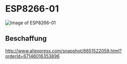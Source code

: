 # ESP8266-01

![Image of ESP8266-01](https://raw.githubusercontent.com/opendata-stuttgart/meta/master/images/ESP8266.jpg)

## Beschaffung

http://www.aliexpress.com/snapshot/6651522059.html?orderId=67146016353896